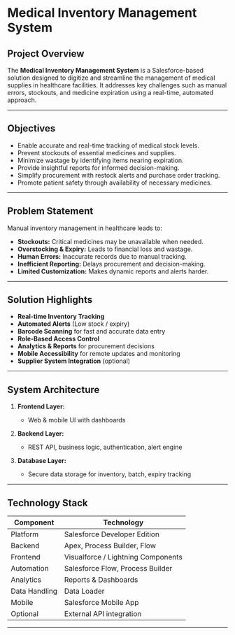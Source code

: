 # Medical Inventory Management System

##  Project Overview

The **Medical Inventory Management System** is a Salesforce-based solution designed to digitize and streamline the management of medical supplies in healthcare facilities. It addresses key challenges such as manual errors, stockouts, and medicine expiration using a real-time, automated approach.

---

##  Objectives

- Enable accurate and real-time tracking of medical stock levels.
- Prevent stockouts of essential medicines and supplies.
- Minimize wastage by identifying items nearing expiration.
- Provide insightful reports for informed decision-making.
- Simplify procurement with restock alerts and purchase order tracking.
- Promote patient safety through availability of necessary medicines.

---

## Problem Statement

Manual inventory management in healthcare leads to:

- **Stockouts:** Critical medicines may be unavailable when needed.
- **Overstocking & Expiry:** Leads to financial loss and wastage.
- **Human Errors:** Inaccurate records due to manual tracking.
- **Inefficient Reporting:** Delays procurement and decision-making.
- **Limited Customization:** Makes dynamic reports and alerts harder.

---

##  Solution Highlights

- **Real-time Inventory Tracking**
- **Automated Alerts** (Low stock / expiry)
- **Barcode Scanning** for fast and accurate data entry
- **Role-Based Access Control**
- **Analytics & Reports** for procurement decisions
- **Mobile Accessibility** for remote updates and monitoring
- **Supplier System Integration** (optional)

---

##  System Architecture

1. **Frontend Layer:**  
   - Web & mobile UI with dashboards

2. **Backend Layer:**  
   - REST API, business logic, authentication, alert engine

3. **Database Layer:**  
   - Secure data storage for inventory, batch, expiry tracking

---

##  Technology Stack

| Component     | Technology                          |
|---------------|-------------------------------------|
| Platform      | Salesforce Developer Edition        |
| Backend       | Apex, Process Builder, Flow         |
| Frontend      | Visualforce / Lightning Components  |
| Automation    | Salesforce Flow, Process Builder    |
| Analytics     | Reports & Dashboards                |
| Data Handling | Data Loader                         |
| Mobile        | Salesforce Mobile App               |
| Optional      | External API integration            |

---




